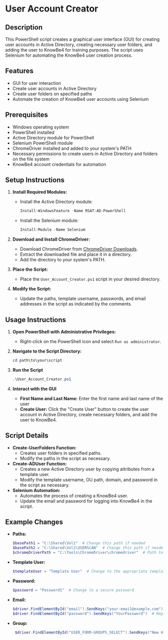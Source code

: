 # User Account Creator

## Description
This PowerShell script creates a graphical user interface (GUI) for creating user accounts in Active Directory, creating necessary user folders, and adding the user to KnowBe4 for training purposes. The script uses Selenium for automating the KnowBe4 user creation process.

## Features
- GUI for user interaction
- Create user accounts in Active Directory
- Create user folders on specified paths
- Automate the creation of KnowBe4 user accounts using Selenium

## Prerequisites
- Windows operating system
- PowerShell installed
- Active Directory module for PowerShell
- Selenium PowerShell module
- ChromeDriver installed and added to your system's PATH
- Necessary permissions to create users in Active Directory and folders on the file system
- KnowBe4 account credentials for automation

## Setup Instructions
1. **Install Required Modules:**
   - Install the Active Directory module:
     ```powershell
     Install-WindowsFeature -Name RSAT-AD-PowerShell
     ```
   - Install the Selenium module:
     ```powershell
     Install-Module -Name Selenium
     ```

2. **Download and Install ChromeDriver:**
   - Download ChromeDriver from [ChromeDriver Downloads](https://sites.google.com/a/chromium.org/chromedriver/downloads).
   - Extract the downloaded file and place it in a directory.
   - Add the directory to your system's PATH.

3. **Place the Script:**
   - Place the `User_Account_Creator.ps1` script in your desired directory.

4. **Modify the Script:**
   - Update the paths, template username, passwords, and email addresses in the script as indicated by the comments.

## Usage Instructions
1. **Open PowerShell with Administrative Privileges:**
   - Right-click on the PowerShell icon and select `Run as administrator`.

2. **Navigate to the Script Directory:**
   ```powershell
   cd path\to\your\script

3. **Run the Script**
   ```powershell
   .\User_Account_Creator.ps1

4. **Interact with the GUI**
   - **First Name and Last Name:** Enter the first name and last name of the user
   - **Create User:** Click the "Create User" button to create the user account in Active Directory, create necessary folders, and add the user to KnowBe4.

## Script Details
- **Create-UserFolders Function:**
     - Creates user folders in specified paths.
     - Modify the paths in the script as necessary.
- **Create-ADUser Function:**
     - Creates a new Active Directory user by copying attributes from a template user.
     - Modify the template username, OU path, domain, and password in the script as necessary.
- **Selenium Automation:**
     - Automates the process of creating a KnowBe4 user.
     - Update the email and password for logging into KnowBe4 in the script.

## Example Changes
- **Paths:**
  ```powershell
  $basePath1 = "C:\Shared\Vol1"  # Change this path if needed
  $basePath2 = "C:\Shared\Vol2\USERSCAN"  # Change this path if needed
  $chromeDriverPath = "C:\Tools\ChromeDriver\chromedriver"  # Path to ChromeDriver directory
- **Template User:**
  ```powershell
  $templateUser = "Template User"  # Change to the appropriate template username
- **Password:**
  ```powershell
  $password = "Password1"  # Change to a secure password
- **Email:**
  ```powershell
  $driver.FindElementById("email").SendKeys("your-email@example.com")  # Replace with your email
  $driver.FindElementById("password").SendKeys("YourPassword")  # Replace with your password
- **Group:**
  ```powershell
   $driver.FindElementById("USER_FORM-GROUPS_SELECT").SendKeys("New Hires") # Replace with your group name
  
